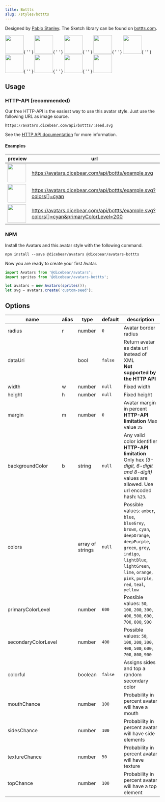 ```yaml
---
title: Bottts
slug: /styles/bottts
---
```


Designed by [Pablo Stanley](https://twitter.com/pablostanley). The Sketch library can be found on
[bottts.com](https://bottts.com/).

<p>
    <img src="https://avatars.dicebear.com/api/bottts/Sean%20Moore.svg" width="60" />{ ' ' }
    <img src="https://avatars.dicebear.com/api/bottts/Lionel%20Quinn.svg" width="60" />{ ' ' }
    <img src="https://avatars.dicebear.com/api/bottts/Lydia%20Ellis.svg" width="60" />{ ' ' }
    <img src="https://avatars.dicebear.com/api/bottts/Bryan%20Phelps.svg" width="60" />{ ' ' }
    <img src="https://avatars.dicebear.com/api/bottts/Ronald%20Frank.svg" width="60" />{ ' ' }
    <img src="https://avatars.dicebear.com/api/bottts/Annette%20Klein.svg" width="60" />{ ' ' }
    <img src="https://avatars.dicebear.com/api/bottts/Brent%20Hill.svg" width="60" />{ ' ' }
    <img src="https://avatars.dicebear.com/api/bottts/Stanley%20Newman.svg" width="60" />{ ' ' }
    <img src="https://avatars.dicebear.com/api/bottts/Grace%20Singleton.svg" width="60" />
</p>

## Usage

### HTTP-API (recommended)

Our free HTTP-API is the easiest way to use this avatar style. Just use the following URL as image source.

    https://avatars.dicebear.com/api/bottts/:seed.svg

See the [HTTP API documentation](/docs/http-api) for more information.

#### Examples

| preview                                                                                                          | url                                                                                     |
| ---------------------------------------------------------------------------------------------------------------- | --------------------------------------------------------------------------------------- |
| <img src="https://avatars.dicebear.com/api/bottts/example.svg" width="60" />                                     | https://avatars.dicebear.com/api/bottts/example.svg                                     |
| <img src="https://avatars.dicebear.com/api/bottts/example.svg?colors[]=cyan" width="60" />                       | https://avatars.dicebear.com/api/bottts/example.svg?colors[]=cyan                       |
| <img src="https://avatars.dicebear.com/api/bottts/example.svg?colors[]=cyan&primaryColorLevel=200" width="60" /> | https://avatars.dicebear.com/api/bottts/example.svg?colors[]=cyan&primaryColorLevel=200 |

### NPM

Install the Avatars and this avatar style with the following command.

    npm install --save @dicebear/avatars @dicebear/avatars-bottts

Now you are ready to create your first Avatar.

```js
import Avatars from '@dicebear/avatars';
import sprites from '@dicebear/avatars-bottts';

let avatars = new Avatars(sprites());
let svg = avatars.create('custom-seed');
```

## Options

| name                | alias | type             | default | description                                                                                                                                                                                                  |
| ------------------- | ----- | ---------------- | ------- | ------------------------------------------------------------------------------------------------------------------------------------------------------------------------------------------------------------ |
| radius              | r     | number           | `0`     | Avatar border radius                                                                                                                                                                                         |
| dataUri             |       | bool             | `false` | Return avatar as data uri instead of XML <br /> **Not supported by the HTTP API**                                                                                                                            |
| width               | w     | number           | `null`  | Fixed width                                                                                                                                                                                                  |
| height              | h     | number           | `null`  | Fixed height                                                                                                                                                                                                 |
| margin              | m     | number           | `0`     | Avatar margin in percent<br /> **HTTP-API limitation** Max value `25`                                                                                                                                        |
| backgroundColor     | b     | string           | `null`  | Any valid color identifier<br /> **HTTP-API limitation** Only hex _(3-digit, 6-digit and 8-digit)_ values are allowed. Use url encoded hash: `%23`.                                                          |
| colors              |       | array of strings | `null`  | Possible values: `amber`, `blue`, `blueGrey`, `brown`, `cyan`, `deepOrange`, `deepPurple`, `green`, `grey`, `indigo`, `lightBlue`, `lightGreen`, `lime`, `orange`, `pink`, `purple`, `red`, `teal`, `yellow` |
| primaryColorLevel   |       | number           | `600`   | Possible values: `50`, `100`, `200`, `300`, `400`, `500`, `600`, `700`, `800`, `900`                                                                                                                         |
| secondaryColorLevel |       | number           | `400`   | Possible values: `50`, `100`, `200`, `300`, `400`, `500`, `600`, `700`, `800`, `900`                                                                                                                         |
| colorful            |       | boolean          | `false` | Assigns sides and top a random secondary color                                                                                                                                                               |
| mouthChance         |       | number           | `100`   | Probability in percent avatar will have a mouth                                                                                                                                                              |
| sidesChance         |       | number           | `100`   | Probability in percent avatar will have side elements                                                                                                                                                        |
| textureChance       |       | number           | `50`    | Probability in percent avatar will have texture                                                                                                                                                              |
| topChance           |       | number           | `100`   | Probability in percent avatar will have a top element                                                                                                                                                        |
